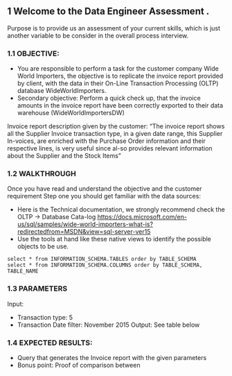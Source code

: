 ## 1	Welcome to the Data Engineer Assessment .

Purpose is to provide us an assessment of your current skills, which is just another variable to be consider in the overall process interview.

### 1.1	OBJECTIVE:
* You are responsible to perform a task for the customer company Wide World Importers, the objective is to replicate the invoice report provided by client, with the data in their On-Line Transaction Processing (OLTP) database WideWorldImporters.
* Secondary objective: Perform a quick check up, that the invoice amounts in the invoice report have been correctly exported to their data warehouse (WideWorldImportersDW)

Invoice report description given by the customer:
“The invoice report shows all the Supplier Invoice transaction type, in a given date range, this Supplier In-voices, are enriched with the Purchase Order information and their respective lines, is very useful since al-so provides relevant information about the Supplier and the Stock Items” 

### 1.2	WALKTHROUGH
Once you have read and understand the objective and the customer requirement
Step one you should get familiar with the data sources:
* Here is the Technical documentation, we strongly recommend check the OLTP   -> Database Cata-log
https://docs.microsoft.com/en-us/sql/samples/wide-world-importers-what-is?redirectedfrom=MSDN&view=sql-server-ver15
* Use the tools at hand like these native views to identify the possible objects to be use.
```
select * from INFORMATION_SCHEMA.TABLES order by TABLE_SCHEMA
select * from INFORMATION_SCHEMA.COLUMNS order by TABLE_SCHEMA, TABLE_NAME
```
### 1.3	PARAMETERS
Input: 
 * Transaction type: 5
 * Transaction Date filter: November 2015
Output:
See table below

### 1.4	EXPECTED RESULTS:
 * Query that generates the Invoice report with the given parameters
 * Bonus point: Proof of comparison between 
